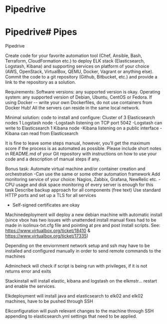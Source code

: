 # Pipedrive

# Pipedrive# Pipes
Pipedrive

Create code for your favorite automation tool (Chef, Ansible, Bash, Terraform, CloudFormation etc.) 
to deploy ELK stack (Elasticsearch, Logstash, Kibana) and supporting services on platform of your choice 
(AWS, OpenStack, VirtualBox, QEMU, Docker, Vagrant or anything else).
Commit the code to a git repository (Github, Bitbucket, etc.) and provide a link to the repository as a solution.

Requirements:
Software versions: any supported version is okay.
Operating system: any supported version of Debian, Ubuntu, CentOS or Fedora.
If using Docker -- write your own Dockerfiles, do not use containers from Docker Hub!
All the servers can reside in the same local network.

Minimal solution: code to install and configure:
Cluster of 3 Elasticsearch nodes
1 Logstash node
-Logstash listening on TCP port 5042
-Logstash can write to Elasticsearch
1 Kibana node
-Kibana listening on a public interface
-Kibana can read from Elasticsearch

It is fine to leave some steps manual, however, you’ll get the maximum score if the process is as automated as possible.
Please include short notes in README.md of your Git repository with instructions on how to use your code and a description of manual steps if any.

Bonus task:
Automate virtual machine and/or container creation and orchestration
-Can use the same or some other automation framework
Add monitoring service of your choice: Nagios, Zabbix, Grafana, NewRelic etc.
-CPU usage and disk space monitoring of every server is enough for this task
Describe backup approach for all components (free text)
Use standard HTTP ports and set up a TLS for all services
- Self-signed certificates are okay



Machinedeployment will deploy a new debian machine with automatic install (since vbox has two issues with unattended install manual fixes had to be made in isolinux-txt.cfg file and pointing at pre and post install scripts. See: https://www.virtualbox.org/ticket/18410 & https://www.virtualbox.org/ticket/17335)

Depending on the enviornment network setup and ssh may have to be installed and configured manually in order to send remote commands to the machines

Admincheck will check if script is being run with privileges, if it is not returns error and exits

Stackinstall will install elastic, kibana and logstash on the elkmstr... restart and enable the services.

Elkdeployment will install java and elasticsearch to elk02 and elk02 machines, have to be pushed through SSH

Elkconfiguration will push relevant changes to the machine through SSH appending to elasticsearch.yml settings that need to be applied.

